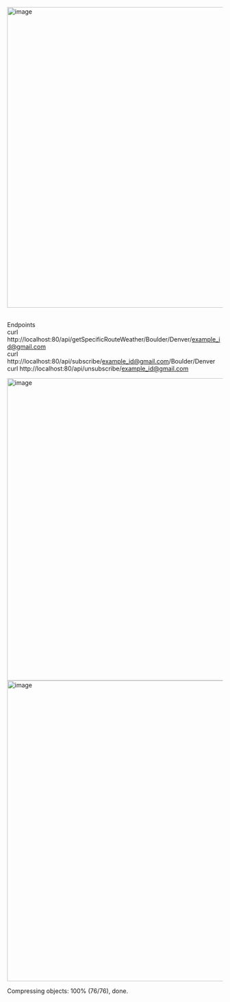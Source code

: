 
<img width="700" alt="image" src="https://user-images.githubusercontent.com/89482153/156684938-e5d76f21-51c9-42c9-8d55-a6f174c9e0aa.png">


<br> Endpoints 
<br> curl http://localhost:80/api/getSpecificRouteWeather/Boulder/Denver/example_id@gmail.com
<br> curl http://localhost:80/api/subscribe/example_id@gmail.com/Boulder/Denver
<br> curl http://localhost:80/api/unsubscribe/example_id@gmail.com

<img width="704" alt="image" src="https://user-images.githubusercontent.com/89482153/156685105-070c02d9-16c3-4240-b302-04d3c8d524bd.png">

<img width="700" alt="image" src="https://user-images.githubusercontent.com/89482153/156685156-2d3aceae-a4ef-48dd-8281-12bd793ece4c.png">


Compressing objects: 100% (76/76), done.
